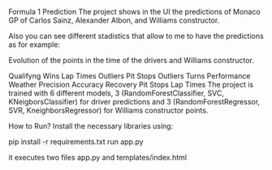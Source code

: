 Formula 1 Prediction The project shows in the UI the predictions of Monaco GP of Carlos Sainz, Alexander Albon, and Williams constructor.

Also you can see different stadistics that allow to me to have the predictions as for example:

Evolution of the points in the time of the drivers and Williams constructor.

Qualifyng
Wins
Lap Times Outliers
Pit Stops Outliers
Turns
Performance
Weather
Precision
Accuracy
Recovery
Pit Stops
Lap Times
The project is trained with 6 different models, 3 (RandomForestClassifier, SVC, KNeigborsClassifier) for driver predictions and 3 (RandomForestRegressor, SVR, KneighborsRegressor) for Williams constructor points.

How to Run? Install the necessary libraries using:

pip install -r requirements.txt run app.py

it executes two files app.py and templates/index.html
